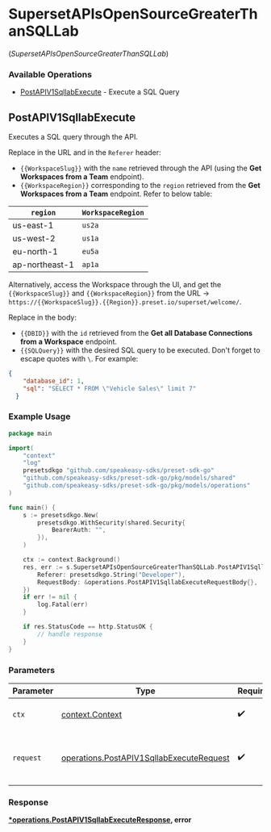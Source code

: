 # SupersetAPIsOpenSourceGreaterThanSQLLab
(*SupersetAPIsOpenSourceGreaterThanSQLLab*)

### Available Operations

* [PostAPIV1SqllabExecute](#postapiv1sqllabexecute) - Execute a SQL Query

## PostAPIV1SqllabExecute

Executes a SQL query through the API.

Replace in the URL and in the `Referer` header:

- `{{WorkspaceSlug}}` with the `name` retrieved through the API (using the **Get Workspaces from a Team** endpoint).
- `{{WorkspaceRegion}}` corresponding to the `region` retrieved from the **Get Workspaces from a Team** endpoint. Refer to below table:
    

| **`region`** | **`WorkspaceRegion`** |
| --- | --- |
| us-east-1 | `us2a` |
| us-west-2 | `us1a` |
| eu-north-1 | `eu5a` |
| ap-northeast-1 | `ap1a` |

Alternatively, access the Workspace through the UI, and get the `{{WorkspaceSlug}}` and `{{WorkspaceRegion}}` from the URL -> `https://{{WorkspaceSlug}}.{{Region}}.preset.io/superset/welcome/`.

Replace in the body:

- `{{DBID}}` with the `id` retrieved from the **Get all Database Connections from a Workspace** endpoint.
- `{{SQLQuery}}` with the desired SQL query to be executed. Don't forget to escape quotes with `\`. For example:
    

``` json
{
    "database_id": 1,
    "sql": "SELECT * FROM \"Vehicle Sales\" limit 7" 
  }

```

### Example Usage

```go
package main

import(
	"context"
	"log"
	presetsdkgo "github.com/speakeasy-sdks/preset-sdk-go"
	"github.com/speakeasy-sdks/preset-sdk-go/pkg/models/shared"
	"github.com/speakeasy-sdks/preset-sdk-go/pkg/models/operations"
)

func main() {
    s := presetsdkgo.New(
        presetsdkgo.WithSecurity(shared.Security{
            BearerAuth: "",
        }),
    )

    ctx := context.Background()
    res, err := s.SupersetAPIsOpenSourceGreaterThanSQLLab.PostAPIV1SqllabExecute(ctx, operations.PostAPIV1SqllabExecuteRequest{
        Referer: presetsdkgo.String("Developer"),
        RequestBody: &operations.PostAPIV1SqllabExecuteRequestBody{},
    })
    if err != nil {
        log.Fatal(err)
    }

    if res.StatusCode == http.StatusOK {
        // handle response
    }
}
```

### Parameters

| Parameter                                                                                            | Type                                                                                                 | Required                                                                                             | Description                                                                                          |
| ---------------------------------------------------------------------------------------------------- | ---------------------------------------------------------------------------------------------------- | ---------------------------------------------------------------------------------------------------- | ---------------------------------------------------------------------------------------------------- |
| `ctx`                                                                                                | [context.Context](https://pkg.go.dev/context#Context)                                                | :heavy_check_mark:                                                                                   | The context to use for the request.                                                                  |
| `request`                                                                                            | [operations.PostAPIV1SqllabExecuteRequest](../../models/operations/postapiv1sqllabexecuterequest.md) | :heavy_check_mark:                                                                                   | The request object to use for the request.                                                           |


### Response

**[*operations.PostAPIV1SqllabExecuteResponse](../../models/operations/postapiv1sqllabexecuteresponse.md), error**

